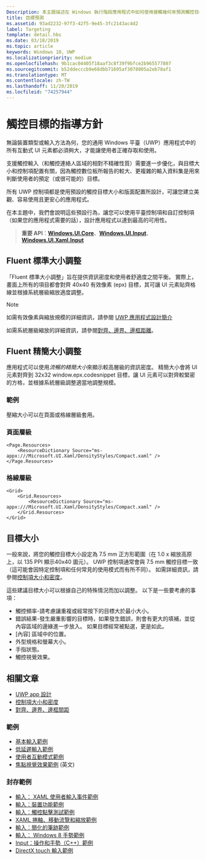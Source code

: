 ```yaml
---
Description: 本主題描述在 Windows 執行階段應用程式中如何使用接觸幾何來預測觸控目標，並提供觸控目標的最佳做法。
title: 目標預測
ms.assetid: 93ad2232-97f3-42f5-9e45-3fc2143ac4d2
label: Targeting
template: detail.hbs
ms.date: 03/18/2019
ms.topic: article
keywords: Windows 10, UWP
ms.localizationpriority: medium
ms.openlocfilehash: 9b1cac04405f18aaf3c8f39f9bfce2b965577807
ms.sourcegitcommit: b52ddecccb9e68dbb71695af3078005a2eb78af1
ms.translationtype: MT
ms.contentlocale: zh-TW
ms.lasthandoff: 11/20/2019
ms.locfileid: "74257944"
---
```

# <a name="guidelines-for-touch-targets"></a>觸控目標的指導方針

無論裝置類型或輸入方法為何，您的通用 Windows 平臺（UWP）應用程式中的所有互動式 UI 元素都必須夠大，才能讓使用者正確存取和使用。

支援觸控輸入（和觸控連絡人區域的相對不精確性質）需要進一步優化，與目標大小和控制項配置有關，因為觸控數位板所報告的較大、更複雜的輸入資料集是用來判斷使用者的預定（或很可能的）目標。

所有 UWP 控制項都是使用預設的觸控目標大小和版面配置所設計，可讓您建立美觀、容易使用且更安心的應用程式。

在本主題中，我們會說明這些預設行為，讓您可以使用平臺控制項和自訂控制項（如果您的應用程式需要的話），設計應用程式以達到最高的可用性。

> **重要 API**：[**Windows.UI.Core**](https://docs.microsoft.com/uwp/api/Windows.UI.Core)、[**Windows.UI.Input**](https://docs.microsoft.com/uwp/api/Windows.UI.Input)、[**Windows.UI.Xaml.Input**](https://docs.microsoft.com/uwp/api/Windows.UI.Xaml.Input)

## <a name="fluent-standard-sizing"></a>Fluent 標準大小調整

「Fluent 標準大小調整」旨在提供資訊密度和使用者舒適度之間平衡。 實際上，畫面上所有的項目都會對齊 40x40 有效像素 (epx) 目標，其可讓 UI 元素貼齊格線並根據系統層級縮放適度調整。

> [!NOTE]
>如需有效像素與縮放規模的詳細資訊，請參閱 [UWP 應用程式設計簡介](../basics/design-and-ui-intro.md#effective-pixels-and-scaling)
>
> 如需系統層級縮放的詳細資訊，請參閱[對齊、邊界、邊框距離](../layout/alignment-margin-padding.md)。

## <a name="fluent-compact-sizing"></a>Fluent 精簡大小調整

應用程式可以使用*流暢的精簡大小*來顯示較高層級的資訊密度。 精簡大小會將 UI 元素對齊到 32x32 window.epx.codesnippet 目標，讓 UI 元素可以對齊較緊密的方格，並根據系統層級調整適當地調整規模。

### <a name="examples"></a>範例

壓縮大小可以在頁面或格線層級套用。

### <a name="page-level"></a>頁面層級

```xaml
<Page.Resources>
    <ResourceDictionary Source="ms-appx:///Microsoft.UI.Xaml/DensityStyles/Compact.xaml" />
</Page.Resources>
```

### <a name="grid-level"></a>格線層級

```xaml
<Grid>
    <Grid.Resources>
        <ResourceDictionary Source="ms-appx:///Microsoft.UI.Xaml/DensityStyles/Compact.xaml" />
    </Grid.Resources>
</Grid>
```

## <a name="target-size"></a>目標大小

一般來說，將您的觸控目標大小設定為 7.5 mm 正方形範圍（在 1.0 x 縮放高原上，以 135 PPI 顯示40x40 圖元）。 UWP 控制項通常會與 7.5 mm 觸控目標一致（這可能會因特定控制項和任何常見的使用模式而有所不同）。 如需詳細資訊，請參閱[控制項大小和密度](../style/spacing.md)。

這些建議目標大小可以根據自己的特殊情況而加以調整。 以下是一些要考慮的事項：

- 觸控頻率-請考慮讓重複或經常按下的目標大於最小大小。
- 錯誤結果-發生嚴重影響的目標時，如果發生錯誤，則會有更大的填補，並從內容區域的邊緣進一步放入。 如果目標經常被點選，更是如此。
- [內容] 區域中的位置。
- 外型規格和螢幕大小。
- 手指狀態。
- 觸控視覺效果。

## <a name="related-articles"></a>相關文章

- [UWP app 設計](../basics/design-and-ui-intro.md)
- [控制項大小和密度](../style/spacing.md)
- [對齊、邊界、邊框間距](../layout/alignment-margin-padding.md)

### <a name="samples"></a>範例

- [基本輸入範例](https://github.com/Microsoft/Windows-universal-samples/tree/master/Samples/BasicInput)
- [低延遲輸入範例](https://github.com/Microsoft/Windows-universal-samples/tree/master/Samples/LowLatencyInput)
- [使用者互動模式範例](https://github.com/Microsoft/Windows-universal-samples/tree/master/Samples/UserInteractionMode)
- [焦點視覺效果範例](https://github.com/Microsoft/Windows-universal-samples/tree/master/Samples/XamlFocusVisuals) \(英文\)

### <a name="archive-samples"></a>封存範例

- [輸入： XAML 使用者輸入事件範例](https://code.msdn.microsoft.com/windowsapps/Input-3dff271b)
- [輸入：裝置功能範例](https://code.msdn.microsoft.com/windowsapps/Input-device-capabilities-31b67745)
- [輸入：觸控點擊測試範例](https://code.msdn.microsoft.com/windowsapps/Touch-Hit-Testing-sample-5e35c690)
- [XAML 捲軸、移動流覽和縮放範例](https://code.msdn.microsoft.com/windowsapps/xaml-scrollviewer-pan-and-949d29e9)
- [輸入：簡化的筆跡範例](https://code.msdn.microsoft.com/windowsapps/Input-simplified-ink-sample-11614bbf)
- [輸入： Windows 8 手勢範例](https://docs.microsoft.com/samples/browse/?redirectedfrom=MSDN-samples)
- [Input：操作和手勢（C++）範例](https://code.msdn.microsoft.com/windowsapps/Manipulations-and-gestures-362b6b59)
- [DirectX touch 輸入範例](https://code.msdn.microsoft.com/windowsapps/Simple-Direct3D-Touch-f98db97e)
